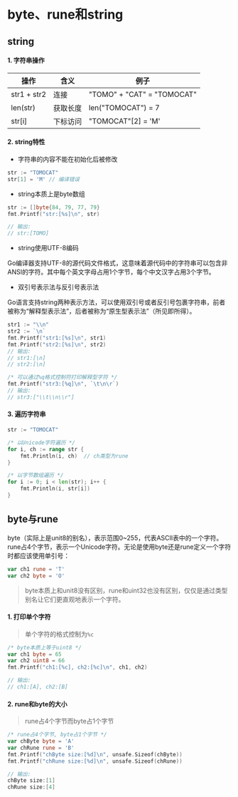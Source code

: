 # byte、rune和string

## string

#### 1. 字符串操作

| 操作        | 含义     | 例子                       |
| ----------- | -------- | -------------------------- |
| str1 + str2 | 连接     | "TOMO" + "CAT" = "TOMOCAT" |
| len(str)    | 获取长度 | len("TOMOCAT") = 7         |
| str[i]      | 下标访问 | "TOMOCAT"[2] = 'M'         |

#### 2. string特性

* 字符串的内容不能在初始化后被修改

```go
str := "TOMOCAT"
str[1] = 'M' // 编译错误
```

* string本质上是byte数组

```go
str := []byte{84, 79, 77, 79}
fmt.Printf("str:[%s]\n", str)

// 输出:
// str:[TOMO]
```

* string使用UTF-8编码

Go编译器支持UTF-8的源代码文件格式，这意味着源代码中的字符串可以包含非ANSI的字符。其中每个英文字母占用1个字节，每个中文汉字占用3个字节。

* 双引号表示法与反引号表示法

Go语言支持string两种表示方法，可以使用双引号或者反引号包裹字符串，前者被称为“解释型表示法”，后者被称为“原生型表示法”（所见即所得）。

```go
str1 := "\\n"
str2 := `\n`
fmt.Printf("str1:[%s]\n", str1)
fmt.Printf("str2:[%s]\n", str2)
// 输出:
// str1:[\n]
// str2:[\n]

/* 可以通过%q格式控制符打印解释型字符 */
fmt.Printf("str3:[%q]\n", `\t\n\r`)
// 输出:
// str3:["\\t\\n\\r"]
```

#### 3. 遍历字符串

```go
str := "TOMOCAT"

/* 以Unicode字符遍历 */
for i, ch := range str {
    fmt.Println(i, ch)  // ch类型为rune
}

/* 以字节数组遍历 */
for i := 0; i < len(str); i++ {
    fmt.Println(i, str[i])
}
```

## byte与rune

byte（实际上是unit8的别名），表示范围0~255，代表ASCII表中的一个字符。rune占4个字节，表示一个Unicode字符。无论是使用byte还是rune定义一个字符时都应该使用单引号：

```go
var ch1 rune = 'T'
var ch2 byte = 'O'
```

> byte本质上和unit8没有区别，rune和uint32也没有区别，仅仅是通过类型别名让它们更直观地表示一个字符。

#### 1. 打印单个字符

> 单个字符的格式控制为`%c`

```go
/* byte本质上等于uint8 */
var ch1 byte = 65
var ch2 uint8 = 66
fmt.Printf("ch1:[%c], ch2:[%c]\n", ch1, ch2)

// 输出:
// ch1:[A], ch2:[B]
```

#### 2. rune和byte的大小

> rune占4个字节而byte占1个字节

```go
/* rune占4个字节, byte占1个字节 */
var chByte byte = 'A'
var chRune rune = 'B'
fmt.Printf("chByte size:[%d]\n", unsafe.Sizeof(chByte))
fmt.Printf("chRune size:[%d]\n", unsafe.Sizeof(chRune))

// 输出:
chByte size:[1]
chRune size:[4]
```



